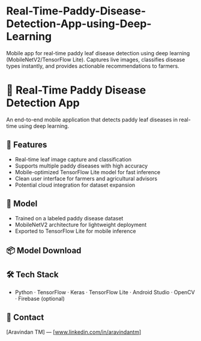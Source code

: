 # Real-Time-Paddy-Disease-Detection-App-using-Deep-Learning
Mobile app for real-time paddy leaf disease detection using deep learning (MobileNetV2/TensorFlow Lite). Captures live images, classifies disease types instantly, and provides actionable recommendations to farmers.
# 🌾 Real-Time Paddy Disease Detection App

An end-to-end mobile application that detects paddy leaf diseases in real-time using deep learning.

## 🚀 Features

- Real-time leaf image capture and classification
- Supports multiple paddy diseases with high accuracy
- Mobile-optimized TensorFlow Lite model for fast inference
- Clean user interface for farmers and agricultural advisors
- Potential cloud integration for dataset expansion

## 🧠 Model

- Trained on a labeled paddy disease dataset
- MobileNetV2 architecture for lightweight deployment
- Exported to TensorFlow Lite for mobile inference

## 📦 Model Download


## 🛠 Tech Stack

- Python · TensorFlow · Keras · TensorFlow Lite · Android Studio · OpenCV · Firebase (optional)

## 📩 Contact

[Aravindan TM] —  [www.linkedin.com/in/aravindantm]
